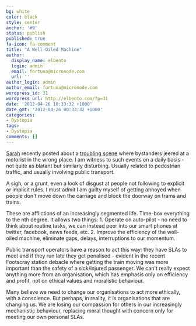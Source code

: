```yaml
---
bg: white
color: black
style: center
anchor: '#9'
status: publish
published: true
fa-icon: fa-comment
title: "A Well-Oiled Machine"
author:
  display_name: elbento
  login: admin
  email: fortuna@micronode.com
  url: ''
author_login: admin
author_email: fortuna@micronode.com
wordpress_id: 31
wordpress_url: http://elbento.com/?p=31
date: '2012-04-26 10:33:32 +1000'
date_gmt: '2012-04-26 00:33:32 +1000'
categories:
- Dystopia
tags:
- Dystopia
comments: []
---
```


[Sarah] recently posted about a [troubling scene] where bystanders jeered at a motorist in the wrong place. I am witness to such events on a daily basis - not quite as blatant but similarly disturbing. Usually related to pedestrian traffic, and usually involving public transport.

A sigh, or a grunt, even a look of disgust at people not following to explicit or implicit rules. I must admit I am guilty myself of getting annoyed when people don't move down the carriage and block the doorway on trams and trains.

These are afflictions of an increasingly segmented life. Time-box everything to the nth degree. It allows two things: 1. Operate on auto-pilot - no need to think about routine tasks, we can instead peer into our smart phones at twitter, facebook, news feeds, etc. 2. Improve the efficiency of the well-oiled machine, eliminate gaps, delays, interruptions to our momentum.

Public transport operators have a reason to act this way: they have SLAs to meet and if they run late they get penalised - evident in the recent Footscray station debacle where getting the train moving was more important than the safety of a sick/injured passenger. We can't really expect anything more from an organisation, which has emphasis only on efficiency and profit, not on ethical values and moralistic behaviour.

Many believe we need to change our organisations to act more ethically, with a conscience. But perhaps, in reality, it is organisations that are changing us. We are losing our compassion for others in our increasingly mechanistic behaviour, replacing moral thought with concern only for meeting our own personal SLAs.

[Sarah]: http://sarahfortuna.com
[troubling scene]: http://whereissarah.wordpress.com/2012/04/12/troubling-scene-on-swanston-st
